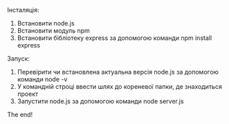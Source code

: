 Інсталяція:

1. Встановити node.js
2. Встановити модуль npm
3. Встановити бібліотеку express за допомогою команди npm install express

Запуск:

1. Перевірити чи встановлена актуальна версія node.js за допомогою команди node -v
2. У командній строці ввести шлях до кореневої папки, де знаходиться проект
3. Запустити node.js за допомогою команди node server.js

The end!